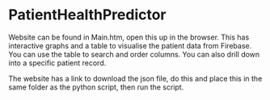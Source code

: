 # PatientHealthPredictor

Website can be found in Main.htm, open this up in the browser. This has interactive graphs and a table to visualise the patient data from Firebase. 
You can use the table to search and order columns. You can also drill down into a specific patient record.

The website has a link to download the json file, do this and place this in the same folder as the python script, then run the script. 
